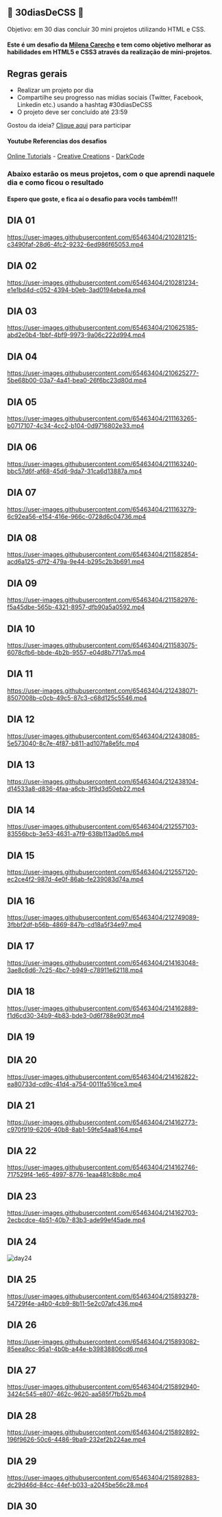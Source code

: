 ## 🚀 30diasDeCSS 🚀
Objetivo: em 30 dias concluir 30 mini projetos utilizando HTML e CSS.
#### Este é um desafio da <a href="https://github.com/MilenaCarecho">Milena Carecho</a> e tem como objetivo melhorar as habilidades em HTML5 e CSS3 através da realização de mini-projetos.

## Regras gerais

* Realizar um projeto por dia
* Compartilhe seu progresso nas mídias sociais (Twitter, Facebook, Linkedin etc.) usando a hashtag #30diasDeCSS
* O projeto deve ser concluído até 23:59

Gostou da ideia? 
[Clique aqui](https://github.com/MilenaCarecho/30diasDeCSS/issues/1) para participar 

#### Youtube Referencias dos desafios
[Online Tutorials](https://www.youtube.com/channel/UCbwXnUipZsLfUckBPsC7Jog) - 
[Creative Creations](https://www.youtube.com/channel/UCOKmVksbzoKJKmtu7rlEM1A) - 
[DarkCode](https://www.youtube.com/channel/UCD3KVjbb7aq2OiOffuungzw)

### Abaixo estarão os meus projetos, com o que aprendi naquele dia e como ficou o resultado
#### Espero que goste, e fica aí o desafio para vocês também!!!

## DIA 01
https://user-images.githubusercontent.com/65463404/210281215-c3490faf-28d6-4fc2-9232-6ed986f65053.mp4

## DIA 02
https://user-images.githubusercontent.com/65463404/210281234-e1e1bd4d-c052-4394-b0eb-3ad0194ebe4a.mp4

## DIA 03
https://user-images.githubusercontent.com/65463404/210625185-abd2e0b4-1bbf-4bf9-9973-9a06c222d994.mp4

## DIA 04
https://user-images.githubusercontent.com/65463404/210625277-5be68b00-03a7-4a41-bea0-26f6bc23d80d.mp4

## DIA 05
https://user-images.githubusercontent.com/65463404/211163265-b0717107-4c34-4cc2-b104-0d9716802e33.mp4

## DIA 06
https://user-images.githubusercontent.com/65463404/211163240-bbc57d6f-af68-45d6-9da7-31ca6d13887a.mp4

## DIA 07
https://user-images.githubusercontent.com/65463404/211163279-6c92ea56-e154-416e-966c-0728d6c04736.mp4

## DIA 08
https://user-images.githubusercontent.com/65463404/211582854-acd6a125-d7f2-479a-9e44-b295c2b3b691.mp4

## DIA 09
https://user-images.githubusercontent.com/65463404/211582976-f5a45dbe-565b-4321-8957-dfb90a5a0592.mp4

## DIA 10
https://user-images.githubusercontent.com/65463404/211583075-6078cfb6-bbde-4b2b-9557-e04d8b7717a5.mp4

## DIA 11
https://user-images.githubusercontent.com/65463404/212438071-8507008b-c0cb-49c5-87c3-c68d125c5546.mp4

## DIA 12
https://user-images.githubusercontent.com/65463404/212438085-5e573040-8c7e-4f87-b811-ad107fa8e5fc.mp4

## DIA 13
https://user-images.githubusercontent.com/65463404/212438104-d14533a8-d836-4faa-a6cb-3f9d3d50eb22.mp4

## DIA 14
https://user-images.githubusercontent.com/65463404/212557103-83556bcb-3e53-4631-a7f9-638b113ad0b5.mp4

## DIA 15
https://user-images.githubusercontent.com/65463404/212557120-ec2ce4f2-987d-4e0f-86ab-fe239083d74a.mp4

## DIA 16
https://user-images.githubusercontent.com/65463404/212749089-3fbbf2df-b56b-4869-847b-cd18a5f34e97.mp4

## DIA 17
https://user-images.githubusercontent.com/65463404/214163048-3ae8c6d6-7c25-4bc7-b949-c78911e62118.mp4

## DIA 18
https://user-images.githubusercontent.com/65463404/214162889-f1d6cd30-34b9-4b83-bde3-0d6f788e903f.mp4

## DIA 19

## DIA 20
https://user-images.githubusercontent.com/65463404/214162822-ea80733d-cd9c-41d4-a754-0011fa516ce3.mp4

## DIA 21
https://user-images.githubusercontent.com/65463404/214162773-c970f919-6206-40b8-8ab1-59fe54aa8164.mp4

## DIA 22
https://user-images.githubusercontent.com/65463404/214162746-717529f4-1e65-4997-8776-1eaa481c8b8c.mp4

## DIA 23
https://user-images.githubusercontent.com/65463404/214162703-2ecbcdce-4b51-40b7-83b3-ade99ef45ade.mp4

## DIA 24
![day24](https://user-images.githubusercontent.com/65463404/215893326-3ab1554a-219e-4cb0-8a2b-75f4c7d41146.jpg)

## DIA 25
https://user-images.githubusercontent.com/65463404/215893278-54729f4e-a4b0-4cb9-8b11-5e2c07afc436.mp4

## DIA 26
https://user-images.githubusercontent.com/65463404/215893082-85eea9cc-95a1-4b0b-a44e-b39838806cd6.mp4

## DIA 27
https://user-images.githubusercontent.com/65463404/215892940-3424c545-e807-462c-9620-aa585f7fb52b.mp4

## DIA 28
https://user-images.githubusercontent.com/65463404/215892892-196f9626-50c6-4486-9ba9-232ef2b224ae.mp4

## DIA 29
https://user-images.githubusercontent.com/65463404/215892883-dc29d46d-84cc-44ef-b033-a2045be56c28.mp4

## DIA 30
